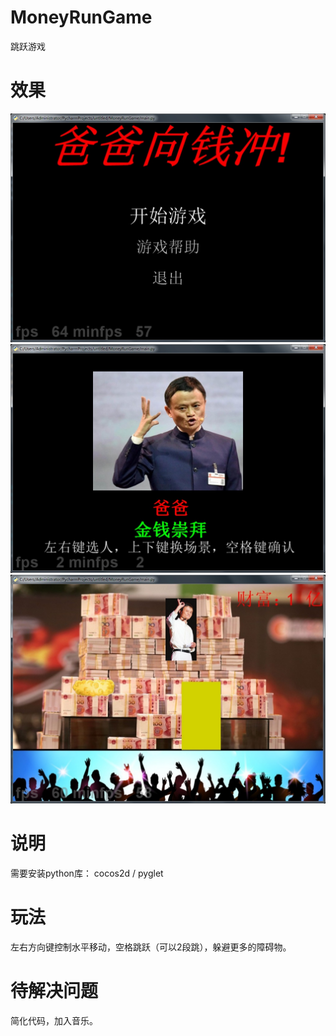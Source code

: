 # MoneyRunGame

跳跃游戏

效果
===
<img src='https://raw.githubusercontent.com/lhwd521/pythongame/master/MoneyRunGame/images/pic1.jpg' />

<img src='https://raw.githubusercontent.com/lhwd521/pythongame/master/MoneyRunGame/images/pic2.jpg' />

<img src='https://raw.githubusercontent.com/lhwd521/pythongame/master/MoneyRunGame/images/pic3.jpg' />

说明
===
需要安装python库： cocos2d / pyglet

玩法
===
左右方向键控制水平移动，空格跳跃（可以2段跳），躲避更多的障碍物。

待解决问题
===
简化代码，加入音乐。
